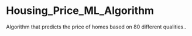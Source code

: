 # Housing_Price_ML_Algorithm
Algorithm that predicts the price of homes based on 80 different qualities..
